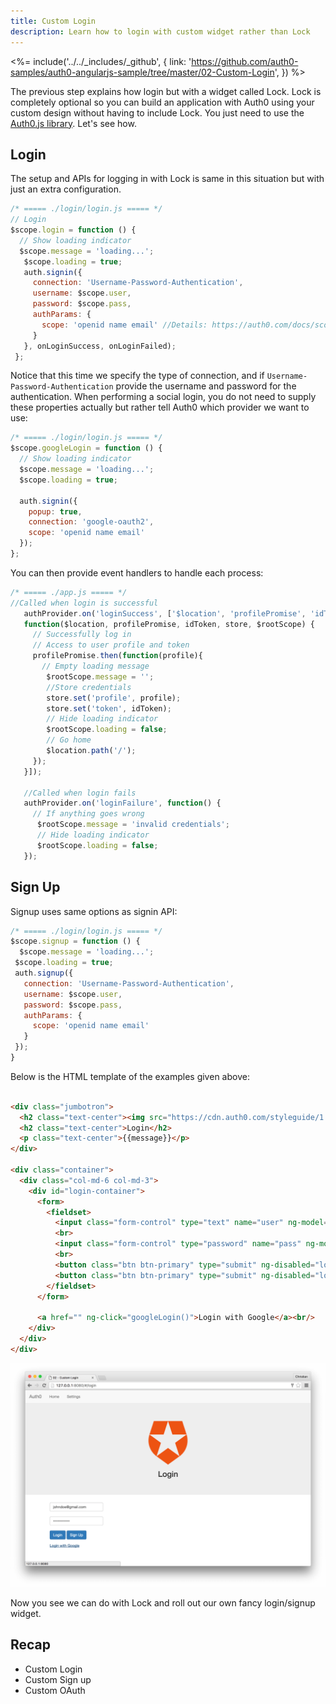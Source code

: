 ```yaml
---
title: Custom Login
description: Learn how to login with custom widget rather than Lock
---
```


<%= include('../../_includes/_github', {
  link: 'https://github.com/auth0-samples/auth0-angularjs-sample/tree/master/02-Custom-Login',
}) %>

The previous step explains how login but with a widget called Lock. Lock is completely optional so you can build an application with Auth0 using your custom design without having to include Lock. You just need to use the [Auth0.js library](https://github.com/auth0/auth0.js). Let's see how.

## Login
The setup and APIs for logging in with Lock is same in this situation but with just an extra configuration.

```js
/* ===== ./login/login.js ===== */
// Login
$scope.login = function () {
  // Show loading indicator
  $scope.message = 'loading...';
   $scope.loading = true;
   auth.signin({
     connection: 'Username-Password-Authentication',
     username: $scope.user,
     password: $scope.pass,
     authParams: {
       scope: 'openid name email' //Details: https://auth0.com/docs/scopes
     }
   }, onLoginSuccess, onLoginFailed);
 };
```

Notice that this time we specify the type of connection, and if `Username-Password-Authentication` provide the username and password for the authentication. When performing a social login, you do not need to supply these properties actually but rather tell Auth0 which provider we want to use:

```js
/* ===== ./login/login.js ===== */
$scope.googleLogin = function () {
  // Show loading indicator
  $scope.message = 'loading...';
  $scope.loading = true;

  auth.signin({
    popup: true,
    connection: 'google-oauth2',
    scope: 'openid name email'
  });
};
```

You can then provide event handlers to handle each process:

```js
/* ===== ./app.js ===== */
//Called when login is successful
   authProvider.on('loginSuccess', ['$location', 'profilePromise', 'idToken', 'store', '$rootScope',
   function($location, profilePromise, idToken, store, $rootScope) {
     // Successfully log in
     // Access to user profile and token
     profilePromise.then(function(profile){
       // Empty loading message
        $rootScope.message = '';
        //Store credentials
        store.set('profile', profile);
        store.set('token', idToken);
        // Hide loading indicator
        $rootScope.loading = false;
        // Go home
        $location.path('/');
     });
   }]);

   //Called when login fails
   authProvider.on('loginFailure', function() {
     // If anything goes wrong
      $rootScope.message = 'invalid credentials';
      // Hide loading indicator
      $rootScope.loading = false;
   });

```

## Sign Up

Signup uses same options as signin API:

```js
/* ===== ./login/login.js ===== */
$scope.signup = function () {
  $scope.message = 'loading...';
 $scope.loading = true;
 auth.signup({
   connection: 'Username-Password-Authentication',
   username: $scope.user,
   password: $scope.pass,
   authParams: {
     scope: 'openid name email'
   }
 });
}
```

Below is the HTML template of the examples given above:

```html

<div class="jumbotron">
  <h2 class="text-center"><img src="https://cdn.auth0.com/styleguide/1.0.0/img/badge.svg"></h2>
  <h2 class="text-center">Login</h2>
  <p class="text-center">{{message}}</p>
</div>

<div class="container">
  <div class="col-md-6 col-md-3">
    <div id="login-container">
      <form>
        <fieldset>
          <input class="form-control" type="text" name="user" ng-model="user" ng-disabled="loading" />
          <br>
          <input class="form-control" type="password" name="pass" ng-model="pass" ng-disabled="loading" />
          <br>
          <button class="btn btn-primary" type="submit" ng-disabled="loading" ng-click="login()">Login</button>
          <button class="btn btn-primary" type="submit" ng-disabled="loading" ng-click="signup()">Sign Up</button>
        </fieldset>
      </form>

      <a href="" ng-click="googleLogin()">Login with Google</a><br/>
    </div>
  </div>
</div>
```

![Custom Login](/media/articles/angularjs/custom_login.png)

Now you see we can do with Lock and roll out our own fancy login/signup widget.

## Recap
- Custom Login
- Custom Sign up
- Custom OAuth
